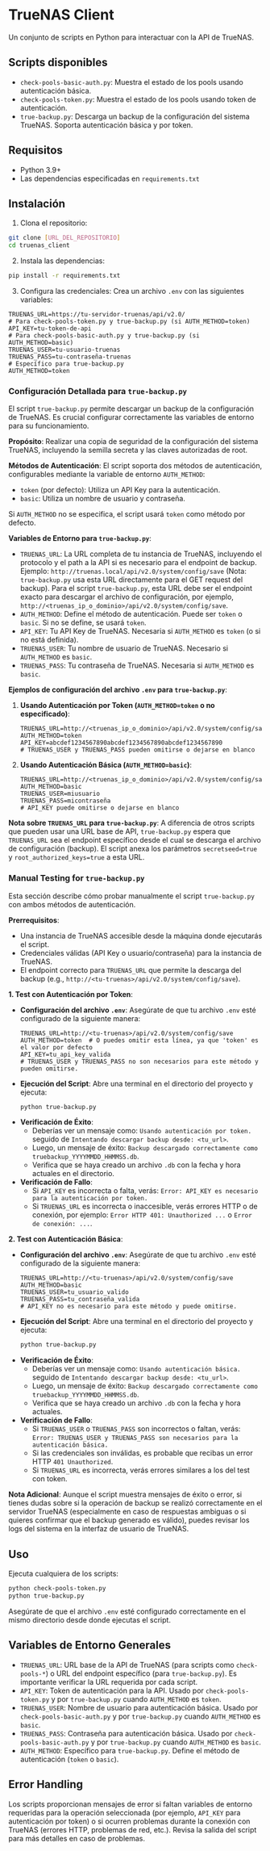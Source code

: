 # TrueNAS Client

Un conjunto de scripts en Python para interactuar con la API de TrueNAS.

## Scripts disponibles

- `check-pools-basic-auth.py`: Muestra el estado de los pools usando autenticación básica.
- `check-pools-token.py`: Muestra el estado de los pools usando token de autenticación.
- `true-backup.py`: Descarga un backup de la configuración del sistema TrueNAS. Soporta autenticación básica y por token.

## Requisitos

- Python 3.9+
- Las dependencias especificadas en `requirements.txt`

## Instalación

1. Clona el repositorio:
```bash
git clone [URL_DEL_REPOSITORIO]
cd truenas_client
```

2. Instala las dependencias:
```bash
pip install -r requirements.txt
```

3. Configura las credenciales:
Crea un archivo `.env` con las siguientes variables:
```
TRUENAS_URL=https://tu-servidor-truenas/api/v2.0/
# Para check-pools-token.py y true-backup.py (si AUTH_METHOD=token)
API_KEY=tu-token-de-api 
# Para check-pools-basic-auth.py y true-backup.py (si AUTH_METHOD=basic)
TRUENAS_USER=tu-usuario-truenas
TRUENAS_PASS=tu-contraseña-truenas
# Específico para true-backup.py
AUTH_METHOD=token 
```

### Configuración Detallada para `true-backup.py`

El script `true-backup.py` permite descargar un backup de la configuración de TrueNAS. Es crucial configurar correctamente las variables de entorno para su funcionamiento.

**Propósito**: Realizar una copia de seguridad de la configuración del sistema TrueNAS, incluyendo la semilla secreta y las claves autorizadas de root.

**Métodos de Autenticación**:
El script soporta dos métodos de autenticación, configurables mediante la variable de entorno `AUTH_METHOD`:
- `token` (por defecto): Utiliza un API Key para la autenticación.
- `basic`: Utiliza un nombre de usuario y contraseña.

Si `AUTH_METHOD` no se especifica, el script usará `token` como método por defecto.

**Variables de Entorno para `true-backup.py`**:

- `TRUENAS_URL`: La URL completa de tu instancia de TrueNAS, incluyendo el protocolo y el path a la API si es necesario para el endpoint de backup. Ejemplo: `http://truenas.local/api/v2.0/system/config/save` (Nota: `true-backup.py` usa esta URL directamente para el GET request del backup). Para el script `true-backup.py`, esta URL debe ser el endpoint exacto para descargar el archivo de configuración, por ejemplo, `http://<truenas_ip_o_dominio>/api/v2.0/system/config/save`.
- `AUTH_METHOD`: Define el método de autenticación. Puede ser `token` o `basic`. Si no se define, se usará `token`.
- `API_KEY`: Tu API Key de TrueNAS. Necesaria si `AUTH_METHOD` es `token` (o si no está definida).
- `TRUENAS_USER`: Tu nombre de usuario de TrueNAS. Necesario si `AUTH_METHOD` es `basic`.
- `TRUENAS_PASS`: Tu contraseña de TrueNAS. Necesaria si `AUTH_METHOD` es `basic`.

**Ejemplos de configuración del archivo `.env` para `true-backup.py`**:

1.  **Usando Autenticación por Token (`AUTH_METHOD=token` o no especificado)**:
    ```dotenv
    TRUENAS_URL=http://<truenas_ip_o_dominio>/api/v2.0/system/config/save
    AUTH_METHOD=token
    API_KEY=abcdef1234567890abcdef1234567890abcdef1234567890
    # TRUENAS_USER y TRUENAS_PASS pueden omitirse o dejarse en blanco
    ```

2.  **Usando Autenticación Básica (`AUTH_METHOD=basic`)**:
    ```dotenv
    TRUENAS_URL=http://<truenas_ip_o_dominio>/api/v2.0/system/config/save
    AUTH_METHOD=basic
    TRUENAS_USER=miusuario
    TRUENAS_PASS=micontraseña
    # API_KEY puede omitirse o dejarse en blanco
    ```

**Nota sobre `TRUENAS_URL` para `true-backup.py`**: A diferencia de otros scripts que pueden usar una URL base de API, `true-backup.py` espera que `TRUENAS_URL` sea el endpoint específico desde el cual se descarga el archivo de configuración (backup). El script anexa los parámetros `secretseed=true` y `root_authorized_keys=true` a esta URL.

### Manual Testing for `true-backup.py`

Esta sección describe cómo probar manualmente el script `true-backup.py` con ambos métodos de autenticación.

**Prerrequisitos**:
- Una instancia de TrueNAS accesible desde la máquina donde ejecutarás el script.
- Credenciales válidas (API Key o usuario/contraseña) para la instancia de TrueNAS.
- El endpoint correcto para `TRUENAS_URL` que permite la descarga del backup (e.g., `http://<tu-truenas>/api/v2.0/system/config/save`).

**1. Test con Autenticación por Token**:

*   **Configuración del archivo `.env`**:
    Asegúrate de que tu archivo `.env` esté configurado de la siguiente manera:
    ```dotenv
    TRUENAS_URL=http://<tu-truenas>/api/v2.0/system/config/save
    AUTH_METHOD=token  # O puedes omitir esta línea, ya que 'token' es el valor por defecto
    API_KEY=tu_api_key_valida
    # TRUENAS_USER y TRUENAS_PASS no son necesarios para este método y pueden omitirse.
    ```
*   **Ejecución del Script**:
    Abre una terminal en el directorio del proyecto y ejecuta:
    ```bash
    python true-backup.py
    ```
*   **Verificación de Éxito**:
    - Deberías ver un mensaje como: `Usando autenticación por token.` seguido de `Intentando descargar backup desde: <tu_url>`.
    - Luego, un mensaje de éxito: `Backup descargado correctamente como truebackup_YYYYMMDD_HHMMSS.db`.
    - Verifica que se haya creado un archivo `.db` con la fecha y hora actuales en el directorio.
*   **Verificación de Fallo**:
    - Si `API_KEY` es incorrecta o falta, verás: `Error: API_KEY es necesario para la autenticación por token.`
    - Si `TRUENAS_URL` es incorrecta o inaccesible, verás errores HTTP o de conexión, por ejemplo: `Error HTTP 401: Unauthorized ...` o `Error de conexión: ...`.

**2. Test con Autenticación Básica**:

*   **Configuración del archivo `.env`**:
    Asegúrate de que tu archivo `.env` esté configurado de la siguiente manera:
    ```dotenv
    TRUENAS_URL=http://<tu-truenas>/api/v2.0/system/config/save
    AUTH_METHOD=basic
    TRUENAS_USER=tu_usuario_valido
    TRUENAS_PASS=tu_contraseña_valida
    # API_KEY no es necesario para este método y puede omitirse.
    ```
*   **Ejecución del Script**:
    Abre una terminal en el directorio del proyecto y ejecuta:
    ```bash
    python true-backup.py
    ```
*   **Verificación de Éxito**:
    - Deberías ver un mensaje como: `Usando autenticación básica.` seguido de `Intentando descargar backup desde: <tu_url>`.
    - Luego, un mensaje de éxito: `Backup descargado correctamente como truebackup_YYYYMMDD_HHMMSS.db`.
    - Verifica que se haya creado un archivo `.db` con la fecha y hora actuales.
*   **Verificación de Fallo**:
    - Si `TRUENAS_USER` o `TRUENAS_PASS` son incorrectos o faltan, verás: `Error: TRUENAS_USER y TRUENAS_PASS son necesarios para la autenticación básica.`
    - Si las credenciales son inválidas, es probable que recibas un error HTTP `401 Unauthorized`.
    - Si `TRUENAS_URL` es incorrecta, verás errores similares a los del test con token.

**Nota Adicional**:
Aunque el script muestra mensajes de éxito o error, si tienes dudas sobre si la operación de backup se realizó correctamente en el servidor TrueNAS (especialmente en caso de respuestas ambiguas o si quieres confirmar que el backup generado es válido), puedes revisar los logs del sistema en la interfaz de usuario de TrueNAS.

## Uso

Ejecuta cualquiera de los scripts:
```bash
python check-pools-token.py
python true-backup.py
```
Asegúrate de que el archivo `.env` esté configurado correctamente en el mismo directorio desde donde ejecutas el script.

## Variables de Entorno Generales

- `TRUENAS_URL`: URL base de la API de TrueNAS (para scripts como `check-pools-*`) o URL del endpoint específico (para `true-backup.py`). Es importante verificar la URL requerida por cada script.
- `API_KEY`: Token de autenticación para la API. Usado por `check-pools-token.py` y por `true-backup.py` cuando `AUTH_METHOD` es `token`.
- `TRUENAS_USER`: Nombre de usuario para autenticación básica. Usado por `check-pools-basic-auth.py` y por `true-backup.py` cuando `AUTH_METHOD` es `basic`.
- `TRUENAS_PASS`: Contraseña para autenticación básica. Usado por `check-pools-basic-auth.py` y por `true-backup.py` cuando `AUTH_METHOD` es `basic`.
- `AUTH_METHOD`: Específico para `true-backup.py`. Define el método de autenticación (`token` o `basic`).

## Error Handling

Los scripts proporcionan mensajes de error si faltan variables de entorno requeridas para la operación seleccionada (por ejemplo, `API_KEY` para autenticación por token) o si ocurren problemas durante la conexión con TrueNAS (errores HTTP, problemas de red, etc.). Revisa la salida del script para más detalles en caso de problemas.
